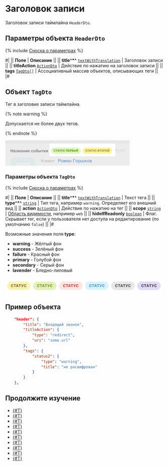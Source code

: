 # Заголовок записи

Заголовок записи таймлайна `HeaderDto`.

## Параметры объекта `HeaderDto`

{% include [Сноска о параметрах](../../../../../../_includes/required.md) %}

#|
|| **Поле** | **Описание** ||
|| **title^*^**
[`textWithTranslation`](./field-types.md#textwithtranslation) | Заголовок записи ||
|| **titleAction**
[`ActionDto`](./action.md) | Действие по нажатию на заголовок записи ||
|| **tags**
[`TagDto[]`](#obuekt) | Ассоциативный массив объектов, описывающих теги ||
|#

## Объект `TagDto`

Тег в заголовке записи таймлайна.

{% note warning %}

Допускается не более двух тегов.

{% endnote %}

![](./_images/TagDto_1.png)

### Параметры объекта `TagDto`

{% include [Сноска о параметрах](../../../../../../_includes/required.md) %}

#|
|| **Поле** | **Описание** ||
|| **title^*^**
[`textWithTranslation`](./field-types.md#textwithtranslation) | Текст тега ||
|| **type^*^**
[`string`](../../../../data-types.md) | Тип тега, например `warning`. Определяет его внешний вид ||
|| **action**
[`ActionDto`](./action.md) | Действие по нажатию на тег ||
|| **scope**
[`string`](../../../../data-types.md) | [Область видимости](./field-types.md#scope), например `web` ||
|| **hideIfReadonly**
[`boolean`](../../../../data-types.md) | Флаг. Скрывает тег, если у пользователя нет доступа на редактирование (по умолчанию `false`) ||
|#

Возможные значения поля **type**:

- **warning** - Жёлтый фон
- **success** - Зелёный фон
- **failure** - Красный фон
- **primary** - Голубой фон
- **secondary** - Серый фон
- **lavender** - Бледно-лиловый

![Варианты тэгов](./_images/TagDto_2.png)

## Пример объекта

```json
    "header": {
        "title": "Входящий звонок",
        "titleAction": {
            "type": "redirect",
            "uri": "some.url"
        },
        "tags": {
            "status2": {
                "type": "warning",
                "title": "не расшифрован"
            }
        }
    },
```

## Продолжите изучение

- [{#T}](./layout.md)
- [{#T}](./icon.md)
- [{#T}](./body.md)
- [{#T}](./content-block.md)
- [{#T}](./footer.md)
- [{#T}](./menu-item.md)
- [{#T}](./action.md)
- [{#T}](./field-types.md)
- [{#T}](./rest-app-layout-dto.md)
- [{#T}](./examples.md)